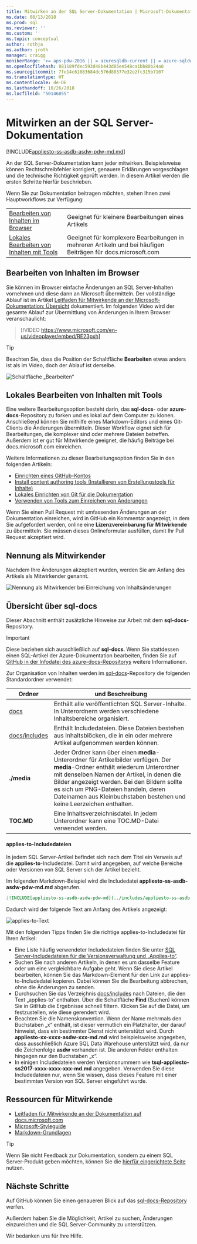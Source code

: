 ```yaml
---
title: Mitwirken an der SQL Server-Dokumentation | Microsoft-Dokumentation
ms.date: 08/13/2018
ms.prod: sql
ms.reviewer: ''
ms.custom: ''
ms.topic: conceptual
author: rothja
ms.author: jroth
manager: craigg
monikerRange: '>= aps-pdw-2016 || = azuresqldb-current || = azure-sqldw-latest || >= sql-server-2016 || >= sql-server-linux-2017 || = sqlallproducts-allversions'
ms.openlocfilehash: 881189fdec593d48b443d85ee548ca1bb80b24a8
ms.sourcegitcommit: 7fe14c61083684dc576d88377e32e2fc315b7107
ms.translationtype: HT
ms.contentlocale: de-DE
ms.lasthandoff: 10/26/2018
ms.locfileid: "50146055"
---
```

# <a name="how-to-contribute-to-sql-server-documentation"></a>Mitwirken an der SQL Server-Dokumentation

[!INCLUDE[appliesto-ss-asdb-asdw-pdw-md.md](../includes/appliesto-ss-asdb-asdw-pdw-md.md)]

An der SQL Server-Dokumentation kann jeder mitwirken. Beispielsweise können Rechtschreibfehler korrigiert, genauere Erklärungen vorgeschlagen und die technische Richtigkeit geprüft werden. In diesem Artikel werden die ersten Schritte hierfür beschrieben.

Wenn Sie zur Dokumentation beitragen möchten, stehen Ihnen zwei Hauptworkflows zur Verfügung:

|||
|---|---|
| [Bearbeiten von Inhalten im Browser](#githubui) | Geeignet für kleinere Bearbeitungen eines Artikels |
| [Lokales Bearbeiten von Inhalten mit Tools](#tools) | Geeignet für komplexere Bearbeitungen in mehreren Artikeln und bei häufigen Beiträgen für docs.microsoft.com |

## <a id="githubui"></a> Bearbeiten von Inhalten im Browser

Sie können im Browser einfache Änderungen an SQL Server-Inhalten vornehmen und diese dann an Microsoft übermitteln. Der vollständige Ablauf ist im Artikel [Leitfaden für Mitwirkende an der Microsoft-Dokumentation: Übersicht](https://docs.microsoft.com/contribute/#quick-edits-to-existing-documents) dokumentiert. Im folgenden Video wird der gesamte Ablauf zur Übermittlung von Änderungen in Ihrem Browser veranschaulicht:

> [!VIDEO https://www.microsoft.com/en-us/videoplayer/embed/RE23pxh]

> [!TIP]
> Beachten Sie, dass die Position der Schaltfläche **Bearbeiten** etwas anders ist als im Video, doch der Ablauf ist derselbe.
>
> ![Schaltfläche „Bearbeiten“](./media/sql-server-docs-contribute/edit-sql-server-docs.png)

## <a id="tools"></a> Lokales Bearbeiten von Inhalten mit Tools

Eine weitere Bearbeitungsoption besteht darin, das **sql-docs**- oder **azure-docs**-Repository zu forken und es lokal auf dem Computer zu klonen. Anschließend können Sie mithilfe eines Markdown-Editors und eines Git-Clients die Änderungen übermitteln. Dieser Workflow eignet sich für Bearbeitungen, die komplexer sind oder mehrere Dateien betreffen. Außerdem ist er gut für Mitwirkende geeignet, die häufig Beiträge bei docs.microsoft.com einreichen.

Weitere Informationen zu dieser Bearbeitungsoption finden Sie in den folgenden Artikeln:

- [Einrichten eines GitHub-Kontos](https://docs.microsoft.com/contribute/get-started-setup-github)
- [Install content authoring tools (Installieren von Erstellungstools für Inhalte)](https://docs.microsoft.com/contribute/get-started-setup-tools)
- [Lokales Einrichten von Git für die Dokumentation](https://docs.microsoft.com/contribute/get-started-setup-local)
- [Verwenden von Tools zum Einreichen von Änderungen](https://docs.microsoft.com/contribute/how-to-write-workflows-major)

Wenn Sie einen Pull Request mit umfassenden Änderungen an der Dokumentation einreichen, wird in GitHub ein Kommentar angezeigt, in dem Sie aufgefordert werden, online eine **Lizenzvereinbarung für Mitwirkende** zu übermitteln. Sie müssen dieses Onlineformular ausfüllen, damit Ihr Pull Request akzeptiert wird.

## <a name="recognition"></a>Nennung als Mitwirkender

Nachdem Ihre Änderungen akzeptiert wurden, werden Sie am Anfang des Artikels als Mitwirkender genannt.

![Nennung als Mitwirkender bei Einreichung von Inhaltsänderungen](./media/sql-server-docs-contribute/contribution-recognition.png)

## <a name="sql-docs-overview"></a>Übersicht über sql-docs

Dieser Abschnitt enthält zusätzliche Hinweise zur Arbeit mit dem **sql-docs**-Repository.

> [!IMPORTANT]
> Diese beziehen sich ausschließlich auf **sql-docs**. Wenn Sie stattdessen einen SQL-Artikel der Azure-Dokumentation bearbeiten, finden Sie auf [GitHub in der Infodatei des azure-docs-Repositorys](https://github.com/MicrosoftDocs/azure-docs/blob/master/README.md) weitere Informationen.

Zur Organisation von Inhalten werden im [sql-docs](https://github.com/MicrosoftDocs/sql-docs)-Repository die folgenden Standardordner verwendet:

| Ordner | und Beschreibung |
|---|---|
| [docs](https://github.com/MicrosoftDocs/sql-docs/tree/live/docs) | Enthält alle veröffentlichten SQL Server-Inhalte. In Unterordnern werden verschiedene Inhaltsbereiche organisiert. |
| [docs/includes](https://github.com/MicrosoftDocs/sql-docs/tree/live/docs/includes) | Enthält Includedateien. Diese Dateien bestehen aus Inhaltsblöcken, die in ein oder mehrere Artikel aufgenommen werden können. |
| **./media** | Jeder Ordner kann über einen **media**-Unterordner für Artikelbilder verfügen. Der **media**-Ordner enthält wiederum Unterordner mit denselben Namen der Artikel, in denen die Bilder angezeigt werden. Bei den Bildern sollte es sich um PNG-Dateien handeln, deren Dateinamen aus Kleinbuchstaben bestehen und keine Leerzeichen enthalten. |
| **TOC.MD** | Eine Inhaltsverzeichnisdatei. In jedem Unterordner kann eine TOC.MD-Datei verwendet werden. |

#### <a name="applies-to-includes"></a>applies-to-Includedateien

In jedem SQL Server-Artikel befindet sich nach dem Titel ein Verweis auf die **applies-to**-Includedatei. Damit wird angegeben, auf welche Bereiche oder Versionen von SQL Server sich der Artikel bezieht.

Im folgenden Markdown-Beispiel wird die Includedatei **appliesto-ss-asdb-asdw-pdw-md.md** abgerufen.

```Markdown
[!INCLUDE[appliesto-ss-asdb-asdw-pdw-md](../includes/appliesto-ss-asdb-asdw-pdw-md.md)]
```

Dadurch wird der folgende Text am Anfang des Artikels angezeigt:

![applies-to-Text](./media/sql-server-docs-contribute/applies-to.png)

Mit den folgenden Tipps finden Sie die richtige applies-to-Includedatei für Ihren Artikel:

- Eine Liste häufig verwendeter Includedateien finden Sie unter [SQL Server-Includedateien für die Versionsverwaltung und „Applies-to“](applies-to-includes.md).
- Suchen Sie nach anderen Artikeln, in denen es um dasselbe Feature oder um eine vergleichbare Aufgabe geht. Wenn Sie diese Artikel bearbeiten, können Sie das Markdown-Element für den Link zur applies-to-Includedatei kopieren. Dabei können Sie die Bearbeitung abbrechen, ohne die Änderungen zu senden.
- Durchsuchen Sie das Verzeichnis [docs/includes](https://github.com/MicrosoftDocs/sql-docs/tree/live/docs/includes) nach Dateien, die den Text „applies-to“ enthalten. Über die Schaltfläche **Find** (Suchen) können Sie in GitHub die Ergebnisse schnell filtern. Klicken Sie auf die Datei, um festzustellen, wie diese gerendert wird.
- Beachten Sie die Namenskonvention. Wenn der Name mehrmals den Buchstaben „x“ enthält, ist dieser vermutlich ein Platzhalter, der darauf hinweist, dass ein bestimmter Dienst nicht unterstützt wird. Durch **appliesto-xx-xxxx-asdw-xxx-md.md** wird beispielsweise angegeben, dass ausschließlich Azure SQL Data Warehouse unterstützt wird, da nur die Zeichenfolge **asdw** vorhanden ist. Die anderen Felder enthalten hingegen nur den Buchstaben „x“.
- In einigen Includedateien werden Versionsnummern wie **tsql-appliesto-ss2017-xxxx-xxxx-xxx-md.md** angegeben. Verwenden Sie diese Includedateien nur, wenn Sie wissen, dass dieses Feature mit einer bestimmten Version von SQL Server eingeführt wurde.

## <a name="contributor-resources"></a>Ressourcen für Mitwirkende

- [Leitfaden für Mitwirkende an der Dokumentation auf docs.microsoft.com](https://docs.microsoft.com/contribute/)
- [Microsoft-Styleguide](https://docs.microsoft.com/teamblog/style-guide)
- [Markdown-Grundlagen](https://help.github.com/articles/getting-started-with-writing-and-formatting-on-github/)

> [!TIP]
> Wenn Sie nicht Feedback zur Dokumentation, sondern zu einem SQL Server-Produkt geben möchten, können Sie die [hierfür eingerichtete Seite](https://feedback.azure.com/forums/908035-sql-server) nutzen.

## <a name="next-steps"></a>Nächste Schritte

Auf GitHub können Sie einen genaueren Blick auf das [sql-docs-Repository](https://github.com/MicrosoftDocs/sql-docs) werfen.

Außerdem haben Sie die Möglichkeit, Artikel zu suchen, Änderungen einzureichen und die SQL Server-Community zu unterstützen. 

Wir bedanken uns für Ihre Hilfe.
